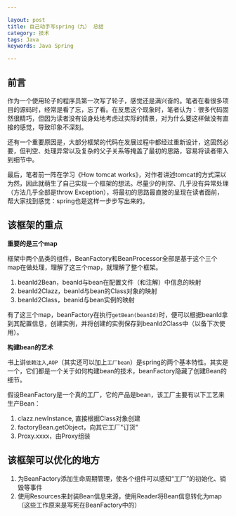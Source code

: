 ```yaml
---

layout: post
title: 自己动手写spring（九） 总结
category: 技术
tags: Java
keywords: Java Spring

---
```


## 前言

作为一个使用轮子的程序员第一次写了轮子，感觉还是满兴奋的。笔者在看很多项目的源码时，经常是看了忘，忘了看。在反思这个现象时，笔者认为：很多代码固然很精巧，但因为读者没有设身处地考虑过实际的情景，对为什么要这样做没有直接的感觉，导致印象不深刻。

还有一个重要原因是，大部分框架的代码在发展过程中都经过重新设计，这固然必要，但判空、处理异常以及复杂的父子关系等掩盖了最初的思路，容易将读者带入到细节中。

最后，笔者前一阵在学习《How tomcat works》，对作者讲述tomcat的方式深以为然，因此就萌生了自己实现一个框架的想法。尽量少的判空、几乎没有异常处理（方法几乎全部是throw Exception），将最初的思路最直接的呈现在读者面前，帮大家找到感觉：spring也是这样一步步写出来的。


## 该框架的重点

**重要的是三个map**

框架中两个品类的组件，BeanFactory和BeanProcessor全部是基于这个三个map在做处理，理解了这三个map，就理解了整个框架。

1. beanId2Bean，beanId与bean在配置文件（和注解）中信息的映射
2. beanId2Clazz，beanId与bean的Class对象的映射
3. beanId2Class，beanid与bean实例的映射

有了这三个map，beanFactory在执行`getBean(beanId)`时，便可以根据beanId拿到其配置信息，创建实例，并将创建的实例保存到beanId2Class中（以备下次使用）。

**构建bean的艺术**

书上讲`依赖注入`,`AOP`（其实还可以加上`工厂bean`）是spring的两个基本特性。其实是一个，它们都是一个关于如何构建bean的技术，beanFactory隐藏了创建Bean的细节。

假设BeanFactory是一个真的工厂，它的产品是bean，该工厂主要有以下工艺来生产Bean：

1. clazz.newInstance, 直接根据Class对象创建
2. factoryBean.getObject，向其它工厂"订货"
3. Proxy.xxxx，由Proxy组装

## 该框架可以优化的地方

1. 为BeanFactory添加生命周期管理，使各个组件可以感知“工厂”的初始化、销毁等事件
2. 使用Resources来封装Bean信息来源，使用Reader将Bean信息转化为map（这些工作原来是写死在BeanFactory中的）